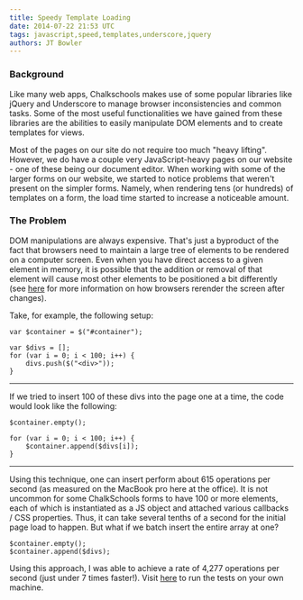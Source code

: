 ```yaml
---
title: Speedy Template Loading
date: 2014-07-22 21:53 UTC
tags: javascript,speed,templates,underscore,jquery
authors: JT Bowler
---
```


### Background

Like many web apps, Chalkschools makes use of some popular libraries like jQuery and Underscore to manage browser inconsistencies and common tasks.  Some of the most useful functionalities we have gained from these libraries are the abilities to easily manipulate DOM elements and to create templates for views.

Most of the pages on our site do not require too much "heavy lifting".  However, we do have a couple very JavaScript-heavy pages on our website - one of these being our document editor.  When working with some of the larger forms on our website, we started to notice problems that weren't present on the simpler forms.  Namely, when rendering tens (or hundreds) of templates on a form, the load time started to increase a noticeable amount.

### The Problem

DOM manipulations are always expensive.  That's just a byproduct of the fact that browsers need to maintain a large tree of elements to be rendered on a computer screen.  Even when you have direct access to a given element in memory, it is possible that the addition or removal of that element will cause most other elements to be positioned a bit differently (see [here](http://www.phpied.com/rendering-repaint-reflowrelayout-restyle/) for more information on how browsers rerender the screen after changes).

Take, for example, the following setup:

    var $container = $("#container");

    var $divs = [];
    for (var i = 0; i < 100; i++) {
        divs.push($("<div>"));
    }

---

If we tried to insert 100 of these divs into the page one at a time, the code would look like the following:


    $container.empty();

    for (var i = 0; i < 100; i++) {
        $container.append($divs[i]);
    }

---

Using this technique, one can insert perform about 615 operations per second (as measured on the MacBook pro here at the office).  It is not uncommon for some ChalkSchools forms to have 100 or more elements, each of which is instantiated as a JS object and attached various callbacks / CSS properties.  Thus, it can take several tenths of a second for the initial page load to happen.  But what if we batch insert the entire array at one?

    $container.empty();
    $container.append($divs);

Using this approach, I was able to achieve a rate of 4,277 operations per second (just under 7 times faster!).  Visit [here](http://jsperf.com/jquery-append-one-by-one-vs-bulk) to run the tests on your own machine.
